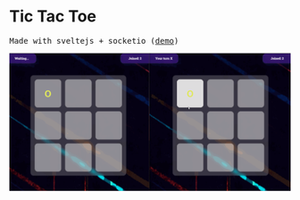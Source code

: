 # Tic Tac Toe
<pre>
Made with sveltejs + socketio (<a href="ticcytoe.netlify.app">demo</a>)
</pre>
![screen-gif](./sample/trial.gif)
